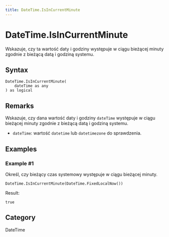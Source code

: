 ```yaml
---
title: DateTime.IsInCurrentMinute
---
```


# DateTime.IsInCurrentMinute


Wskazuje, czy ta wartość daty i godziny występuje w ciągu bieżącej minuty zgodnie z bieżącą datą i godziną systemu.


## Syntax

```powerquery
DateTime.IsInCurrentMinute(
    dateTime as any
) as logical
```


## Remarks

Wskazuje, czy dana wartość daty i godziny <code>dateTime</code> występuje w ciągu bieżącej minuty zgodnie z bieżącą datą i godziną systemu.      <ul>      <li><code>dateTime</code>: wartość <code>datetime</code> lub <code>datetimezone</code> do sprawdzenia.</li>      </ul>


## Examples

### Example #1 
Określ, czy bieżący czas systemowy występuje w ciągu bieżącej minuty.
```powerquery
DateTime.IsInCurrentMinute(DateTime.FixedLocalNow())
```

Result: 
```powerquery
true
```




## Category
DateTime

